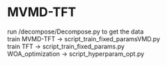 # MVMD-TFT

run /decompose/Decompose.py to get the data  
train MVMD-TFT -> script_train_fixed_paramsVMD.py  
train TFT -> script_train_fixed_params.py  
WOA_optimization  -> script_hyperparam_opt.py  
